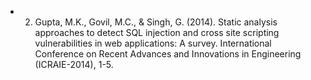 
* 02. Gupta, M.K., Govil, M.C., & Singh, G. (2014). Static analysis approaches to detect SQL injection and cross site scripting vulnerabilities in web applications: A survey. International Conference on Recent Advances and Innovations in Engineering (ICRAIE-2014), 1-5.
